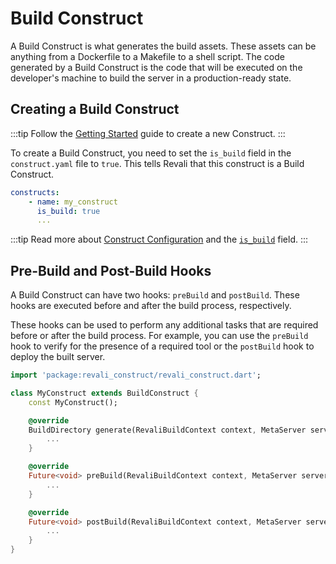 # Build Construct

A Build Construct is what generates the build assets. These assets can be anything from a Dockerfile to a Makefile to a shell script. The code generated by a Build Construct is the code that will be executed on the developer's machine to build the server in a production-ready state.

## Creating a Build Construct

:::tip
Follow the [Getting Started][getting-started] guide to create a new Construct.
:::

To create a Build Construct, you need to set the `is_build` field in the `construct.yaml` file to `true`. This tells Revali that this construct is a Build Construct.

```yaml
constructs:
    - name: my_construct
      is_build: true
      ...
```

:::tip
Read more about [Construct Configuration][construct-config] and the [`is_build`][construct-config-is-build] field.
:::

## Pre-Build and Post-Build Hooks

A Build Construct can have two hooks: `preBuild` and `postBuild`. These hooks are executed before and after the build process, respectively.

These hooks can be used to perform any additional tasks that are required before or after the build process. For example, you can use the `preBuild` hook to verify for the presence of a required tool or the `postBuild` hook to deploy the built server.

```dart
import 'package:revali_construct/revali_construct.dart';

class MyConstruct extends BuildConstruct {
    const MyConstruct();

    @override
    BuildDirectory generate(RevaliBuildContext context, MetaServer server) {
        ...
    }

    @override
    Future<void> preBuild(RevaliBuildContext context, MetaServer server) async {
        ...
    }

    @override
    Future<void> postBuild(RevaliBuildContext context, MetaServer server) async {
        ...
    }
}
```

[getting-started]: ../getting-started/create-package.md
[construct-config]: ../getting-started/construct-config.md
[construct-config-is-build]: ../getting-started/construct-config.md#is_build
